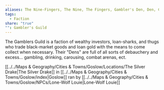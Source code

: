 ```yaml
---
aliases: The Nine-Fingers, The Nine, The Fingers, Gambler's Den, Den, Casino
tags:
  - Faction
share: "true"
"": Gambler's Guild
---
```


The Gamblers Guild is a faction of wealthy investors, loan-sharks, and thugs who trade black-market goods and loan gold with the means to come collect when necessary. Their "Dens" are full of all sorts of debauchery and excess… gambling, drinking, carousing, combat arenas, ect.

[[../../Maps & Geography/Cities & Towns/Goslow/Locations/The Silver Drake|The Silver Drake]] in [[../../Maps & Geography/Cities & Towns/Goslow/index|Goslow]] ran by [[../../Maps & Geography/Cities & Towns/Goslow/NPCs/Lone-Wolf Louie|Lone-Wolf Louie]]